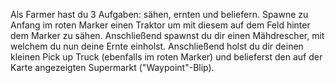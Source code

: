 Als Farmer hast du 3 Aufgaben: sähen, ernten und beliefern.
Spawne zu Anfang im roten Marker einen Traktor um mit diesem auf dem Feld hinter dem Marker zu sähen.
Anschließend spawnst du dir einen Mähdrescher, mit welchem du nun deine Ernte einholst.
Anschließend holst du dir deinen kleinen Pick up Truck (ebenfalls im roten Marker) und belieferst den auf der Karte angezeigten Supermarkt ("Waypoint"-Blip).